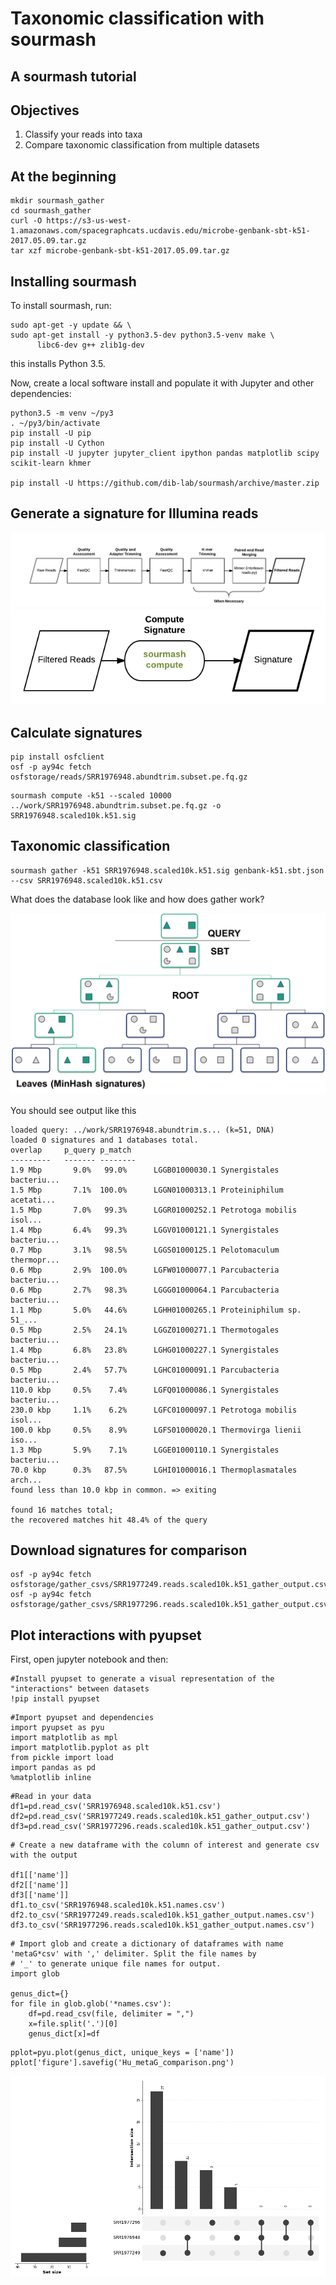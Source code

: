 Taxonomic classification with sourmash 
======================================

A sourmash tutorial
---


## Objectives

1. Classify your reads into taxa 
2. Compare taxonomic classification from multiple datasets

## At the beginning
```
mkdir sourmash_gather
cd sourmash_gather
curl -O https://s3-us-west-1.amazonaws.com/spacegraphcats.ucdavis.edu/microbe-genbank-sbt-k51-2017.05.09.tar.gz
tar xzf microbe-genbank-sbt-k51-2017.05.09.tar.gz
```
## Installing sourmash

To install sourmash, run:

```
sudo apt-get -y update && \
sudo apt-get install -y python3.5-dev python3.5-venv make \
   	  libc6-dev g++ zlib1g-dev
```

this installs Python 3.5.

Now, create a local software install and populate it with Jupyter and
other dependencies:

```
python3.5 -m venv ~/py3
. ~/py3/bin/activate
pip install -U pip
pip install -U Cython
pip install -U jupyter jupyter_client ipython pandas matplotlib scipy scikit-learn khmer

pip install -U https://github.com/dib-lab/sourmash/archive/master.zip
```

## Generate a signature for Illumina reads

![](_static/Sourmash_flow_diagrams_QC.png)
![](_static/Sourmash_flow_diagrams_compute.png)

## Calculate signatures
```
pip install osfclient
osf -p ay94c fetch osfstorage/reads/SRR1976948.abundtrim.subset.pe.fq.gz
```
```
sourmash compute -k51 --scaled 10000 ../work/SRR1976948.abundtrim.subset.pe.fq.gz -o SRR1976948.scaled10k.k51.sig
```
## Taxonomic classification
```
sourmash gather -k51 SRR1976948.scaled10k.k51.sig genbank-k51.sbt.json --csv SRR1976948.scaled10k.k51.csv
```
What does the database look like and how does gather work?

![](_static/SBT.png)

You should see output like this
```
loaded query: ../work/SRR1976948.abundtrim.s... (k=51, DNA)
loaded 0 signatures and 1 databases total.                                     
overlap     p_query p_match 
---------   ------- --------
1.9 Mbp       9.0%   99.0%      LGGB01000030.1 Synergistales bacteriu...
1.5 Mbp       7.1%  100.0%      LGGN01000313.1 Proteiniphilum acetati...
1.5 Mbp       7.0%   99.3%      LGGR01000252.1 Petrotoga mobilis isol...
1.4 Mbp       6.4%   99.3%      LGGV01000121.1 Synergistales bacteriu...
0.7 Mbp       3.1%   98.5%      LGGS01000125.1 Pelotomaculum thermopr...
0.6 Mbp       2.9%  100.0%      LGFW01000077.1 Parcubacteria bacteriu...
0.6 Mbp       2.7%   98.3%      LGGG01000064.1 Parcubacteria bacteriu...
1.1 Mbp       5.0%   44.6%      LGHH01000265.1 Proteiniphilum sp. 51_...
0.5 Mbp       2.5%   24.1%      LGGZ01000271.1 Thermotogales bacteriu...
1.4 Mbp       6.8%   23.8%      LGHG01000227.1 Synergistales bacteriu...
0.5 Mbp       2.4%   57.7%      LGHC01000091.1 Parcubacteria bacteriu...
110.0 kbp     0.5%    7.4%      LGFQ01000086.1 Synergistales bacteriu...
230.0 kbp     1.1%    6.2%      LGFC01000097.1 Petrotoga mobilis isol...
100.0 kbp     0.5%    8.9%      LGFS01000020.1 Thermovirga lienii iso...
1.3 Mbp       5.9%    7.1%      LGGE01000110.1 Synergistales bacteriu...
70.0 kbp      0.3%   87.5%      LGHI01000016.1 Thermoplasmatales arch...
found less than 10.0 kbp in common. => exiting

found 16 matches total;
the recovered matches hit 48.4% of the query
```
## Download signatures for comparison
```
osf -p ay94c fetch osfstorage/gather_csvs/SRR1977249.reads.scaled10k.k51_gather_output.csv
osf -p ay94c fetch osfstorage/gather_csvs/SRR1977296.reads.scaled10k.k51_gather_output.csv
```

## Plot interactions with pyupset

First, open jupyter notebook and then:
```
#Install pyupset to generate a visual representation of the "interactions" between datasets 
!pip install pyupset
```
```
#Import pyupset and dependencies 
import pyupset as pyu
import matplotlib as mpl
import matplotlib.pyplot as plt
from pickle import load
import pandas as pd
%matplotlib inline
```
```
#Read in your data
df1=pd.read_csv('SRR1976948.scaled10k.k51.csv')
df2=pd.read_csv('SRR1977249.reads.scaled10k.k51_gather_output.csv')
df3=pd.read_csv('SRR1977296.reads.scaled10k.k51_gather_output.csv')
```
```
# Create a new dataframe with the column of interest and generate csv with the output 

df1[['name']] 
df2[['name']]
df3[['name']]
df1.to_csv('SRR1976948.scaled10k.k51.names.csv')
df2.to_csv('SRR1977249.reads.scaled10k.k51_gather_output.names.csv')
df3.to_csv('SRR1977296.reads.scaled10k.k51_gather_output.names.csv')
```
```
# Import glob and create a dictionary of dataframes with name 'metaG*csv' with ',' delimiter. Split the file names by 
# '_' to generate unique file names for output. 
import glob 

genus_dict={}
for file in glob.glob('*names.csv'):
    df=pd.read_csv(file, delimiter = ",")
    x=file.split('.')[0]
    genus_dict[x]=df
```
```
pplot=pyu.plot(genus_dict, unique_keys = ['name'])
pplot['figure'].savefig('Hu_metaG_comparison.png')
```
![](_static/Hu_metaG_comparison.png)
